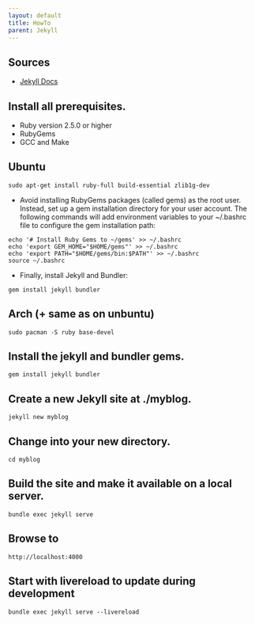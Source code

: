 ```yaml
---
layout: default
title: HowTo
parent: Jekyll
---
```

## Sources
- [Jekyll Docs](https://jekyllrb.com/docs/)


## Install all prerequisites.
- Ruby version 2.5.0 or higher
- RubyGems
- GCC and Make

## Ubuntu
```
sudo apt-get install ruby-full build-essential zlib1g-dev
```
- Avoid installing RubyGems packages (called gems) as the root user. Instead, set up a gem installation directory for your user account. The following commands will add environment variables to your ~/.bashrc file to configure the gem installation path:
```
echo '# Install Ruby Gems to ~/gems' >> ~/.bashrc
echo 'export GEM_HOME="$HOME/gems"' >> ~/.bashrc
echo 'export PATH="$HOME/gems/bin:$PATH"' >> ~/.bashrc
source ~/.bashrc
```
- Finally, install Jekyll and Bundler:
```
gem install jekyll bundler
```

## Arch (+ same as on unbuntu)
```
sudo pacman -S ruby base-devel
```
## Install the jekyll and bundler gems.
```
gem install jekyll bundler
```
## Create a new Jekyll site at ./myblog.
```
jekyll new myblog
```
## Change into your new directory.
```
cd myblog
```
## Build the site and make it available on a local server.
```
bundle exec jekyll serve
```
## Browse to
```
http://localhost:4000
```
## Start with livereload to update during development
```
bundle exec jekyll serve --livereload
```
